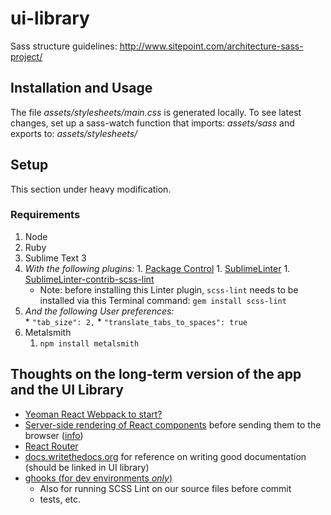 # ui-library

Sass structure guidelines: http://www.sitepoint.com/architecture-sass-project/

## Installation and Usage

The file _assets/stylesheets/main.css_ is generated locally. To see latest changes, set up a sass-watch function that imports: *assets/sass* and exports to: *assets/stylesheets/*





## Setup

This section under heavy modification.

### Requirements

1. Node
1. Ruby
1. Sublime Text 3
  1. _With the following plugins:_
  	1. [Package Control](https://packagecontrol.io/installation)
  	1. [SublimeLinter](http://sublimelinter.readthedocs.org/en/latest/installation.html)
  	1. [Sublime​Linter-contrib-scss-lint](https://packagecontrol.io/packages/SublimeLinter-contrib-scss-lint)
  		* Note: before installing this Linter plugin, `scss-lint` needs to be installed via this Terminal command: `gem install scss-lint`
  1. _And the following User preferences:_  
    * `"tab_size": 2,`
    * `"translate_tabs_to_spaces": true`
1. Metalsmith
	1. `npm install metalsmith`


## Thoughts on the long-term version of the app and the UI Library

* [Yeoman React Webpack to start?](https://github.com/newtriks/generator-react-webpack)
* [Server-side rendering of React components](https://github.com/mhart/react-server-example) before sending them to the browser ([info](http://www.crmarsh.com/react-ssr/))
* [React Router](https://github.com/rackt/react-router)
* [docs.writethedocs.org](http://docs.writethedocs.org/) for reference on writing good documentation (should be linked in UI library)
* [ghooks (for dev environments _only_)](https://www.npmjs.com/package/ghooks) 
  * Also for running SCSS Lint on our source files before commit
  * tests, etc.